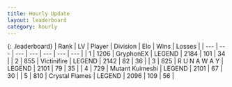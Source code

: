 ```yaml
---
title: Hourly Update
layout: leaderboard
category: hourly
---
```


{: .leaderboard}
| Rank | LV | Player | Division | Elo | Wins | Losses |
| --- | --- | --- | --- | --- | --- | --- |
| <span data-change="0">1</span> | 1206 | <span title="ID: 315148">GryphonEX</span> | LEGEND | <span data-change="-22">2184</span> | <span data-change="4">101</span> | <span data-change="3">34</span> |
| <span data-change="0">2</span> | 855 | <span title="ID: 112242">Victinifire</span> | LEGEND | <span data-change="18">2142</span> | <span data-change="4">82</span> | <span data-change="1">36</span> |
| <span data-change="0">3</span> | 825 | <span title="ID: 66144">R U N A W A Y</span> | LEGEND | <span data-change="0">2101</span> | <span data-change="0">79</span> | <span data-change="0">35</span> |
| <span data-change="1">4</span> | 729 | <span title="ID: 520098">Mutant Kuimeshi</span> | LEGEND | <span data-change="12">2101</span> | <span data-change="1">67</span> | <span data-change="0">30</span> |
| <span data-change="-1">5</span> | 810 | <span title="ID: 163201">Crystal Flames</span> | LEGEND | <span data-change="0">2096</span> | <span data-change="0">109</span> | <span data-change="0">56</span> |